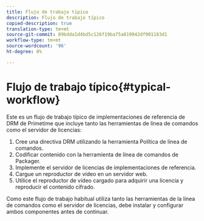 ```yaml
---
title: Flujo de trabajo típico
description: Flujo de trabajo típico
copied-description: true
translation-type: tm+mt
source-git-commit: 89bdda1d4bd5c126f19ba75a819942df901183d1
workflow-type: tm+mt
source-wordcount: '96'
ht-degree: 0%

---
```



# Flujo de trabajo típico{#typical-workflow}

Este es un flujo de trabajo típico de implementaciones de referencia de DRM de Primetime que incluye tanto las herramientas de línea de comandos como el servidor de licencias:

1. Cree una directiva DRM utilizando la herramienta Política de línea de comandos.
1. Codificar contenido con la herramienta de línea de comandos de Packager.
1. Implemente el servidor de licencias de implementaciones de referencia.
1. Cargue un reproductor de vídeo en un servidor web.
1. Utilice el reproductor de vídeo cargado para adquirir una licencia y reproducir el contenido cifrado.

Como este flujo de trabajo habitual utiliza tanto las herramientas de la línea de comandos como el servidor de licencias, debe instalar y configurar ambos componentes antes de continuar.
